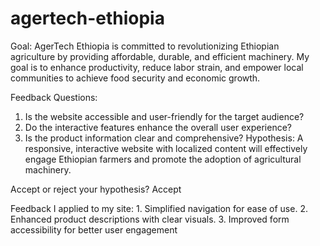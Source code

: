 # agertech-ethiopia
Goal:
AgerTech Ethiopia is committed to revolutionizing Ethiopian agriculture by providing affordable, durable, and efficient machinery. My goal is to enhance productivity, reduce labor strain, and empower local communities to achieve food security and economic growth.

Feedback Questions:
1.	Is the website accessible and user-friendly for the target audience?
2.	Do the interactive features enhance the overall user experience?
3.	Is the product information clear and comprehensive?
Hypothesis:
A responsive, interactive website with localized content will effectively engage Ethiopian farmers and promote the adoption of agricultural machinery.

Accept or reject your hypothesis? Accept

Feedback I applied to my site:
 	1.	Simplified navigation for ease of use.
	2.	Enhanced product descriptions with clear visuals.
	3.	Improved form accessibility for better user engagement
 
